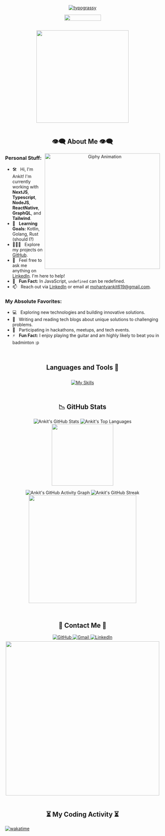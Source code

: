 <div align="center">
  <a href="https://github.com/Ankitmohanty2/typograssy">
    <img alt="typograssy" src="https://typograssy.deno.dev/api?text=%E3%82%B8%E3%83%A7%E3%83%B3%E3%81%A7%E3%81%99%E3%80%82%E3%81%93%E3%82%93%E3%81%AB%E3%81%A1%E3%81%AF&l0=none&l1=82d9d0&l2=027353&l3=038c4c&l4=01402e&bg=none&frame=none&speed=100&comment=">
  </a>
  <p>
    <img draggable="false" style="width:119px;height:20px;" src="https://komarev.com/ghpvc/?username=Ankitmohanty2&style=for-the-badge&color=1C8C8C">
  </p>
</div>

<br>

<div align="center">
  <img src="https://media.giphy.com/media/v1.Y2lkPTc5MGI3NjExdG1mbjI5NnB2OHZraGZwanMxOWNqNm5hcTIwc29kODVrZGN3MnBrNCZlcD12MV9pbnRlcm5hbF9naWZfYnlfaWQmY3Q9Zw/11KzOet1ElBDz2/giphy.gif" width="300px">
</div>

<br>

<h2 align="center">👁️‍🗨️ About Me 👁️‍🗨️</h2>

<div align="center">
  <img align="right" width="375" alt="Giphy Animation" src="https://media.giphy.com/media/v1.Y2lkPTc5MGI3NjExZHc4ZTllZ3V1ajVydTMwdG1hZ3N0OGt1Z3YwM3FudHViaXcwMWZpdCZlcD12MV9pbnRlcm5hbF9naWZfYnlfaWQmY3Q9Zw/cruO3FTeoAxjiTVxPW/giphy.gif" />
</div>

### Personal Stuff:

- 🛠 &nbsp; Hi, I'm Ankit! I'm currently working with **NextJS**, **Typescript**, **NodeJS**, **ReactNative**, **GraphQL**, and **Tailwind**.
- 👀 &nbsp; **Learning Goals:** Kotlin, Golang, Rust (should I?)
- 👨🏻‍💻 &nbsp; Explore my projects on [GitHub](https://github.com/Ankitmohanty2).
- 💬 &nbsp; Feel free to ask me anything on [LinkedIn](https://www.linkedin.com/in/ankit-mohanty-3036ba209/). I'm here to help!
- 👾 &nbsp; **Fun Fact:** In JavaScript, `undefined` can be redefined. <!-- `var some_var; undefined` `some_var == undefined` `true` `undefined = 'I am undefined'` -->
- 📫 &nbsp; Reach out via [LinkedIn](https://www.linkedin.com/in/ankit-mohanty-3036ba209/) or email at [mohantyankit619@gmail.com](mailto:mohantyankit619@gmail.com).

### My Absolute Favorites:

- 💻 &nbsp; Exploring new technologies and building innovative solutions.
- 📰 &nbsp; Writing and reading tech blogs about unique solutions to challenging problems.
- 🍕 &nbsp; Participating in hackathons, meetups, and tech events.
- ⚡ &nbsp; **Fun Fact:** I enjoy playing the guitar and am highly likely to beat you in badminton :p

<br>

<h2 align="center">Languages and Tools 📖</h2>

<div align="center">
  <a href="https://skillicons.dev">
    <img style="margin: 10px;" src="https://skillicons.dev/icons?i=javascript,ts,bash,linux,git,github,java,py,nodejs,c,cpp,css,html,react,express,materialui,mongodb,postgres,graphql,postman,docker,next,redux,vscode,firebase,jquery,vite&perline=8" alt="My Skills" />
  </a>
</div>

<br>

<h2 align="center">📉 GitHub Stats</h2>

<div align="center">
  <p>
    <img alt="Ankit's GitHub Stats" src="https://github-readme-stats.vercel.app/api?username=Ankitmohanty2&show_icons=true&count_private=true&theme=react&hide_border=true&bg_color=0D1117" />
    <img alt="Ankit's Top Languages" src="https://github-readme-stats.vercel.app/api/top-langs/?username=Ankitmohanty2&langs_count=8&count_private=true&layout=compact&theme=react&hide_border=true&bg_color=0D1117" />
    <img src="https://user-images.githubusercontent.com/65576812/183567672-780321f4-eda3-4501-88a8-ea73f9e87d85.gif" width="200px">
  </p>

  <p>
    <img alt="Ankit's GitHub Activity Graph" src="https://github-readme-activity-graph.vercel.app/graph?username=Ankitmohanty2&bg_color=0d1117&color=00bfc2&line=00696b&point=00ffff&area=true&hide_border=true" />
    <img alt="Ankit's GitHub Streak" src="https://streak-stats.demolab.com?user=Ankitmohanty2&theme=cobalt&hide_border=true" />
    <img src="https://media.giphy.com/media/v1.Y2lkPTc5MGI3NjExam91aTV2eXNuNHFucml5emhuc2ZqYXF4a2k4eTN4ZjNoeGRvNDY0YyZlcD12MV9pbnRlcm5hbF9naWZfYnlfaWQmY3Q9Zw/gOnyRejxIPvPUE65HN/giphy.gif" width="350px">
  </p>
</div>

<br>

<h2 align="center">📝 Contact Me 📝</h2>

<div align="center">
  <a href="https://github.com/Ankitmohanty2" target="_blank">
    <img src="https://img.shields.io/badge/github-%2324292e.svg?&style=for-the-badge&logo=github&logoColor=white" alt="GitHub" style="margin-bottom: 5px;" />
  </a>
  <a href="mailto:mohantyankit619@gmail.com" target="_blank">
    <img src="https://img.shields.io/badge/gmail-%2300acee.svg?&style=for-the-badge&logo=gmail&logoColor=white" alt="Gmail" style="margin-bottom: 5px;" />
  </a>
  <a href="https://www.linkedin.com/in/ankit-mohanty-3036ba209/" target="_blank">
    <img src="https://img.shields.io/badge/linkedin-%231E77B5.svg?&style=for-the-badge&logo=linkedin&logoColor=white" alt="LinkedIn" style="margin-bottom: 5px;" />
  </a>
  <br>
  <img align="center" src="https://media.giphy.com/media/v1.Y2lkPTc5MGI3NjExbnZyc3NncDR1bjB6d3lwMWExMjgzODM3N3lwZjNvZW1zMGl3d2I4ayZlcD12MV9pbnRlcm5hbF9naWZfYnlfaWQmY3Q9Zw/45aI9YiKOI6CdmxPhi/giphy.gif" width="500" />
</div>

<br>

<h2 align="center">⏳ My Coding Activity ⏳</h2>


[![wakatime](https://wakatime.com/badge/user/018cc5da-3dee-4f24-aa62-88eae14a8ad3.svg)](https://wakatime.com/@018cc5da-3dee-4f24-aa62-88eae14a8ad3)
